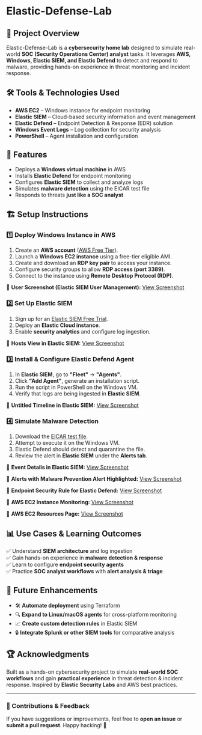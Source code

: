 # Elastic-Defense-Lab

## 📌 Project Overview
Elastic-Defense-Lab is a **cybersecurity home lab** designed to simulate real-world **SOC (Security Operations Center) analyst** tasks. It leverages **AWS, Windows, Elastic SIEM, and Elastic Defend** to detect and respond to malware, providing hands-on experience in threat monitoring and incident response.

## 🛠 Tools & Technologies Used
- **AWS EC2** – Windows instance for endpoint monitoring
- **Elastic SIEM** – Cloud-based security information and event management
- **Elastic Defend** – Endpoint Detection & Response (EDR) solution
- **Windows Event Logs** – Log collection for security analysis
- **PowerShell** – Agent installation and configuration

## 🚀 Features
- Deploys a **Windows virtual machine** in AWS
- Installs **Elastic Defend** for endpoint monitoring
- Configures **Elastic SIEM** to collect and analyze logs
- Simulates **malware detection** using the EICAR test file
- Responds to threats **just like a SOC analyst**

## 🏗️ Setup Instructions
### **1️⃣ Deploy Windows Instance in AWS**
1. Create an **AWS account** ([AWS Free Tier](https://aws.amazon.com/free/)).
2. Launch a **Windows EC2 instance** using a free-tier eligible AMI.
3. Create and download an **RDP key pair** to access your instance.
4. Configure security groups to allow **RDP access (port 3389)**.
5. Connect to the instance using **Remote Desktop Protocol (RDP)**.

📸 **User Screenshot (Elastic SIEM User Management):** [View Screenshot](https://drive.google.com/file/d/1Kk5yyJEJ_DxJ36y_9y-SC74H1_NAlKRD/view?usp=sharing)

### **2️⃣ Set Up Elastic SIEM**
1. Sign up for an [Elastic SIEM Free Trial](https://www.elastic.co/security-labs/elastic-siem).
2. Deploy an **Elastic Cloud instance**.
3. Enable **security analytics** and configure log ingestion.

📸 **Hosts View in Elastic SIEM:** [View Screenshot](https://drive.google.com/file/d/1GQNUSHXbciwXyfIOuhZHj5qJTNDsGRI9/view?usp=sharing)

### **3️⃣ Install & Configure Elastic Defend Agent**
1. In **Elastic SIEM**, go to **"Fleet"** → **"Agents"**.
2. Click **"Add Agent"**, generate an installation script.
3. Run the script in PowerShell on the Windows VM.
4. Verify that logs are being ingested in **Elastic SIEM**.

📸 **Untitled Timeline in Elastic SIEM:** [View Screenshot](https://drive.google.com/file/d/1nDvQ1HoXrBRKuE0BsTSQ87HcYjm4hOwx/view?usp=sharing)

### **4️⃣ Simulate Malware Detection**
1. Download the [EICAR test file](https://www.eicar.org/?page_id=3950).
2. Attempt to execute it on the Windows VM.
3. Elastic Defend should detect and quarantine the file.
4. Review the alert in **Elastic SIEM** under the **Alerts tab**.

📸 **Event Details in Elastic SIEM:** [View Screenshot](https://drive.google.com/file/d/1dR21v0HYtuD5mQ5DWWBo9_lyF36v2inf/view?usp=sharing)

📸 **Alerts with Malware Prevention Alert Highlighted:** [View Screenshot](https://drive.google.com/file/d/179LcDVCNNbmTMTEfYh9yhzsQXrHj5XbQ/view?usp=sharing)

📸 **Endpoint Security Rule for Elastic Defend:** [View Screenshot](https://drive.google.com/file/d/15FSrPMJeq8mO9OeuS0rzIJWSZfkyD3ar/view?usp=sharing)

📸 **AWS EC2 Instance Monitoring:** [View Screenshot](https://drive.google.com/file/d/14IQWTfCx8gi2zyeRC-juscq9BKAlk2iB/view?usp=sharing)

📸 **AWS EC2 Resources Page:** [View Screenshot](https://drive.google.com/file/d/1g1P31RGXx-OKUkWze8xlT8v1uODjenaL/view?usp=sharing)

## 📊 Use Cases & Learning Outcomes
✅ Understand **SIEM architecture** and log ingestion  
✅ Gain hands-on experience in **malware detection & response**  
✅ Learn to configure **endpoint security agents**  
✅ Practice **SOC analyst workflows** with **alert analysis & triage**  

## 🔮 Future Enhancements
- 🛠 **Automate deployment** using Terraform
- 🔍 **Expand to Linux/macOS agents** for cross-platform monitoring
- 📈 **Create custom detection rules** in Elastic SIEM
- 🔒 **Integrate Splunk or other SIEM tools** for comparative analysis

## 🏆 Acknowledgments
Built as a hands-on cybersecurity project to simulate **real-world SOC workflows** and gain **practical experience** in threat detection & incident response. Inspired by **Elastic Security Labs** and AWS best practices.

---
### **📢 Contributions & Feedback**
If you have suggestions or improvements, feel free to **open an issue** or **submit a pull request**. Happy hacking! 🚀
